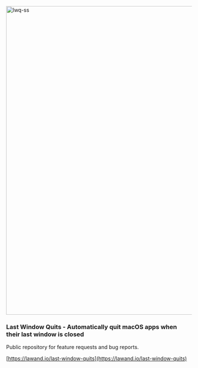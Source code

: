 <img width="836" alt="lwq-ss" src="https://github.com/user-attachments/assets/f8f8cbe2-3d22-4364-9d06-cd3b22aadfc2">

### Last Window Quits - Automatically quit macOS apps when their last window is closed

Public repository for feature requests and bug reports.

[https://lawand.io/last-window-quits](https://lawand.io/last-window-quits)

